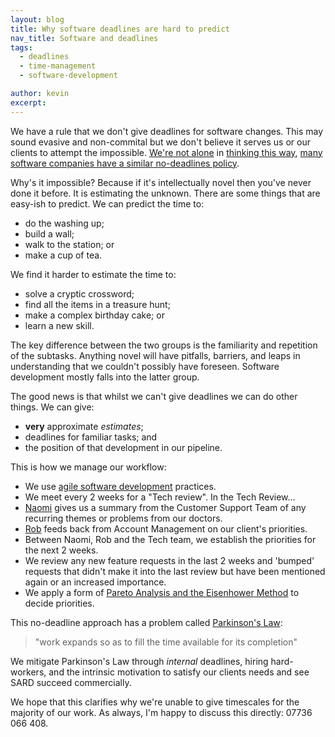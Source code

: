 ```yaml
---
layout: blog
title: Why software deadlines are hard to predict
nav_title: Software and deadlines
tags:
  - deadlines
  - time-management
  - software-development

author: kevin
excerpt: 
---
```


We have a rule that we don't give deadlines for software changes. This may sound evasive and non-commital but we don't believe it serves us or our clients to attempt the impossible. [We're not alone](https://enterprisepathtoagility.com/deadlines-do-not-give-you-any-predictability-3cbe6308fff5) in [thinking this way](http://blog.hut8labs.com/no-deadlines-for-you.html), [many software companies have a similar no-deadlines policy](https://www.hochmanconsultants.com/no-deadlines-for-web-development/).

Why's it impossible? Because if it's intellectually novel then you've never done it before. It is estimating the unknown. There are some things that are easy-ish to predict. We can predict the time to:

  * do the washing up;
  * build a wall;
  * walk to the station; or
  * make a cup of tea.
  
We find it harder to estimate the time to:

  * solve a cryptic crossword;
  * find all the items in a treasure hunt;
  * make a complex birthday cake; or
  * learn a new skill.
  
The key difference between the two groups is the familiarity and repetition of the subtasks. Anything novel will have pitfalls, barriers, and leaps in understanding that we couldn't possibly have foreseen. Software development mostly falls into the latter group. 

The good news is that whilst we can't give deadlines we can do other things. We can give:

  * **very** approximate *estimates*;
  * deadlines for familiar tasks; and
  * the position of that development in our pipeline.

This is how we manage our workflow:

  * We use [agile software development](https://en.wikipedia.org/wiki/Agile_software_development) practices.
  * We meet every 2 weeks for a "Tech review". In the Tech Review...
  * [Naomi](/people/naomi.html) gives us a summary from the Customer Support Team of any recurring themes or problems from our doctors.
  * [Rob](/people/rob.html) feeds back from Account Management on our client's priorities.
  * Between Naomi, Rob and the Tech team, we establish the priorities for the next 2 weeks.
  * We review any new feature requests in the last 2 weeks and 'bumped' requests that didn't make it into the last review but have been mentioned again or an increased importance.
  * We apply a form of [Pareto Analysis and the Eisenhower Method](https://en.wikipedia.org/wiki/Time_management#The_Eisenhower_Method) to decide priorities.
  
This no-deadline approach has a problem called [Parkinson's Law](https://en.wikipedia.org/wiki/Parkinson%27s_law):
  
> "work expands so as to fill the time available for its completion" 

We mitigate Parkinson's Law through *internal* deadlines, hiring hard-workers, and the intrinsic motivation to satisfy our clients needs and see SARD succeed commercially. 
  
We hope that this clarifies why we're unable to give timescales for the majority of our work. As always, I'm happy to discuss this directly: 07736 066 408.
